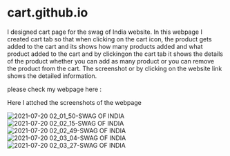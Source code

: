 # cart.github.io
 
I designed cart page for the swag of India website. In this webpage I created cart tab so that when clicking on the cart icon, the product gets added to the cart and its shows  how many products added and what product added to the cart and by clickingon the cart tab it shows the details of the product whether you can add as many product or you can remove the product from the cart.
The screenshot or by clicking on the website link shows the detailed information.

please check my webpage here : 

Here I attched the screenshots of the webpage

![2021-07-20 02_01_50-SWAG OF INDIA](https://user-images.githubusercontent.com/76697341/126246723-7c4317ea-1ece-4dc0-803a-1488394b0e19.png)
![2021-07-20 02_02_15-SWAG OF INDIA](https://user-images.githubusercontent.com/76697341/126246724-c69586fa-480f-4bc6-826d-e6fd1f052578.png)
![2021-07-20 02_02_49-SWAG OF INDIA](https://user-images.githubusercontent.com/76697341/126246726-62ac8cd7-95e1-473a-bba3-545cf38b9bab.png)
![2021-07-20 02_03_04-SWAG OF INDIA](https://user-images.githubusercontent.com/76697341/126246731-f4c5bf47-dbc7-458d-863c-0040fc1147ed.png)
![2021-07-20 02_03_27-SWAG OF INDIA](https://user-images.githubusercontent.com/76697341/126246732-6a329d47-c872-42e7-81d0-27fe494452ea.png)


